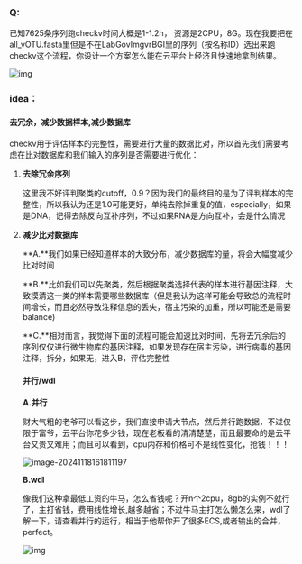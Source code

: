 ### Q:

已知7625条序列跑checkv时间大概是1-1.2h， 资源是2CPU，8G。现在我要把在all_vOTU.fasta里但是不在LabGovImgvrBGI里的序列（按名称ID）选出来跑checkv这个流程，你设计一个方案怎么能在云平台上经济且快速地拿到结果。

![img](https://bitbucket.org/berkeleylab/checkv/raw/657fde9b1c696185a399456fbcbb4ca82066abb6/pipeline.png)

### **idea：**

#### 去冗余，减少数据样本,减少数据库

checkv用于评估样本的完整性，需要进行大量的数据比对，所以首先我们需要考虑在比对数据库和我们输入的序列是否需要进行优化：

1. **去除冗余序列**

   这里我不好评判聚类的cutoff，0.9？因为我们的最终目的是为了评判样本的完整性，所以我认为还是1.0可能更好，单纯去除掉重复的值，especially，如果是DNA，记得去除反向互补序列，不过如果RNA是方向互补，会是什么情况

2. **减少比对数据库**

   **A.**我们如果已经知道样本的大致分布，减少数据库的量，将会大幅度减少比对时间

   **B.**比如我们可以先聚类，然后根据聚类选择代表的样本进行基因注释，大致摸清这一类的样本需要哪些数据库（但是我认为这样可能会导致总的流程时间增长，而且必然导致注释信息的丢失，宿主污染的加重，所以可能还是需要balance)

   **C.**相对而言，我觉得下面的流程可能会加速比对时间，先将去冗余后的序列仅仅进行微生物库的基因注释，如果发现存在宿主污染，进行病毒的基因注释，拆分，如果无，进入B，评估完整性

   #### **并行/wdl**

   **A.并行**

   财大气粗的老爷可以看这步，我们直接申请大节点，然后并行跑数据，不过仅限于富爷，云平台你花多少钱，现在老板看的清清楚楚，而且最要命的是云平台又贵又难用；而且可以看到，cpu内存和价格可不是线性变化，抢钱！！！

   ![image-20241118161811197](C:\Users\hantao\AppData\Roaming\Typora\typora-user-images\image-20241118161811197.png)

    **B.wdl**

   像我们这种拿最低工资的牛马，怎么省钱呢？开n个2cpu，8gb的实例不就行了，主打省钱，费用线性增长,越多越省；不过牛马主打怎么懒怎么来，wdl了解一下，请查看并行的运行，相当于他帮你开了很多ECS,或者输出的合并，perfect。

   ![img](https://img2018.cnblogs.com/blog/1676005/201908/1676005-20190802140234605-754822168.png)





#### 